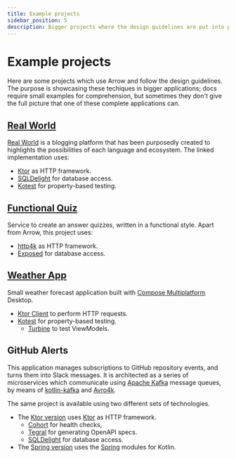 ```yaml
---
title: Example projects
sidebar_position: 5
description: Bigger projects where the design guidelines are put into practice
---
```


# Example projects

Here are some projects which use Arrow and follow the design guidelines. The purpose is showcasing these techiques in bigger applications; docs require small examples for comprehension, but sometimes they don't give the full picture that one of these complete applications can.

## [Real World](https://github.com/nomisRev/ktor-arrow-example)

[Real World](https://medium.com/@ericsimons/introducing-realworld-6016654d36b5) is a blogging platform that has been purposedly created to highlights the possibilities of each language and ecosystem. The linked implementation uses:

- [Ktor](https://ktor.io/) as HTTP framework.
- [SQLDelight](https://cashapp.github.io/sqldelight) for database access.
- [Kotest](https://kotest.io/) for property-based testing.

## [Functional Quiz](https://github.com/TevJ/kfp-quiz)

Service to create an answer quizzes, written in a functional style. Apart from Arrow, this project uses:

- [http4k](https://www.http4k.org/) as HTTP framework.
- [Exposed](https://github.com/JetBrains/Exposed) for database access.

## [Weather App](https://github.com/serras/WeatherApp)

Small weather forecast application built with [Compose Multiplatform](https://www.jetbrains.com/lp/compose-multiplatform/) Desktop.

- [Ktor Client](https://ktor.io/docs/getting-started-ktor-client.html) to perform HTTP requests.
- [Kotest](https://kotest.io/) for property-based testing.
  - [Turbine](https://github.com/cashapp/turbine) to test ViewModels.

## GitHub Alerts

This application manages subscriptions to GitHub repository events, and turns them into Slack messages. It is architected as a series of microservices which communicate using [Apache Kafka](https://kafka.apache.org/)
message queues, by means of [kotlin-kafka](https://github.com/nomisRev/kotlin-kafka) and
[Avro4k](https://github.com/avro-kotlin/avro4k).

The same project is available using two different sets of technologies.

- The [Ktor version](https://github.com/47deg/gh-alerts-subscriptions-kotlin) uses [Ktor](https://ktor.io/) as HTTP framework.
  - [Cohort](https://github.com/sksamuel/cohort) for health checks,
  - [Tegral](https://tegral.zoroark.guru/docs/modules/core/openapi/ktor) for generating OpenAPI specs.
  - [SQLDelight](https://cashapp.github.io/sqldelight) for database access.
- The [Spring version](https://github.com/xebia-functional/gh-alerts-subscriptions-kotlin-spring) uses the [Spring](https://spring.io/) modules for Kotlin.
